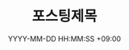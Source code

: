 ---
title: 포스팅제목
date: YYYY-MM-DD HH:MM:SS +09:00
categories: [메인 카테고리, 서브 카테고리]
tags:
    [
        태그1,
        태그2,
        태그3,
        .
        .
        .
    ]
---